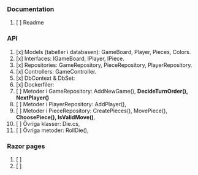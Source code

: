 ### Documentation
1. [ ]  Readme

### 

### API
1. [x]  Models (tabeller i databasen): GameBoard, Player, Pieces, Colors.
1. [x]  Interfaces: IGameBoard, IPlayer, IPiece.
1. [x]  Repositories: GameRepository, PieceRepository, PlayerRepository.
1. [x]  Controllers: GameController.
1. [x]  DbContext & DbSet:
1. [x]  Dockerfiler:
1. [ ]  Metoder i GameRepository: AddNewGame(), **DecideTurnOrder(), NextPlayer()**
1. [ ]  Metoder i PlayerRepository: AddPlayer(),
1. [ ]  Metoder i PieceRepository: CreatePieces(), MovePiece(), **ChoosePiece(), IsValidMove()**,
1. [ ]  Övriga klasser: Die.cs, 
1. [ ]  Övriga metoder: RollDie(),    

### Razor pages
1. [ ]  
1. [ ]  
